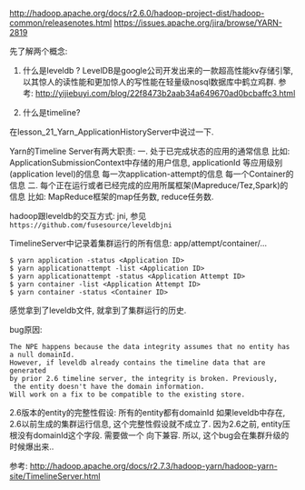http://hadoop.apache.org/docs/r2.6.0/hadoop-project-dist/hadoop-common/releasenotes.html
https://issues.apache.org/jira/browse/YARN-2819

先了解两个概念:

1. 什么是leveldb ? 
LevelDB是google公司开发出来的一款超高性能kv存储引擎,以其惊人的读性能和更加惊人的写性能在轻量级nosql数据库中鹤立鸡群.
参考: http://yijiebuyi.com/blog/22f8473b2aab34a649670ad0bcbaffc3.html

2. 什么是timeline?

在lesson_21_Yarn_ApplicationHistoryServer中说过一下.

Yarn的Timeline Server有两大职责:
一. 处于已完成状态的应用的通常信息
比如:
ApplicationSubmissionContext中存储的用户信息, applicationId 等应用级别(application level)的信息
每一次application-attempt的信息
每一个Container的信息
二. 每个正在运行或者已经完成的应用所属框架(Mapreduce/Tez,Spark)的信息
比如:
MapReduce框架的map任务数, reduce任务数.


hadoop跟leveldb的交互方式: jni, 参见 `https://github.com/fusesource/leveldbjni`

TimelineServer中记录着集群运行的所有信息: app/attempt/container/...
```
$ yarn application -status <Application ID>
$ yarn applicationattempt -list <Application ID>
$ yarn applicationattempt -status <Application Attempt ID>
$ yarn container -list <Application Attempt ID>
$ yarn container -status <Container ID>
```

感觉拿到了leveldb文件, 就拿到了集群运行的历史. 


bug原因: 

``` 
The NPE happens because the data integrity assumes that no entity has a null domainId. 
However, if leveldb already contains the timeline data that are generated 
by prior 2.6 timeline server, the integrity is broken. Previously,
 the entity doesn't have the domain information. 
Will work on a fix to be compatible to the existing store.
```
2.6版本的entity的完整性假设: 所有的entity都有domainId
如果leveldb中存在, 2.6以前生成的集群运行信息, 这个完整性假设就不成立了. 因为2.6之前, entity压根没有domainId这个字段.
需要做一个 向下兼容. 
所以, 这个bug会在集群升级的时候爆出来..


参考: http://hadoop.apache.org/docs/r2.7.3/hadoop-yarn/hadoop-yarn-site/TimelineServer.html